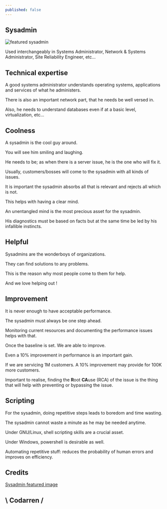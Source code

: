 ```yaml
---
published: false
---
```

## Sysadmin
![featured sysadmin](https://github.com/codarrenvelvindron/codarrenvelvindron.github.io/raw/master/images/sysadmin.png)

Used interchangeably in Systems Administrator, Network & Systems Administrator, Site Reliability Engineer, etc...

## Technical expertise
A good systems administrator understands operating systems, applications and services of what he administers.

There is also an important network part, that he needs be well versed in.

Also, he needs to understand databases even if at a basic level, virtualization, etc...

## Coolness
A sysadmin is the cool guy around.

You will see him smiling and laughing.

He needs to be; as when there is a server issue, he is the one who will fix it.

Usually, customers/bosses will come to the sysadmin with all kinds of issues.

It is important the sysadmin absorbs all that is relevant and rejects all which is not.


This helps with having a clear mind.

An unentangled mind is the most precious asset for the sysadmin.

His diagnostics must be based on facts but at the same time be led by his infallible instincts.

## Helpful
Sysadmins are the wonderboys of organizations.

They can find solutions to any problems.

This is the reason why most people come to them for help.

And we love helping out !


## Improvement
It is never enough to have acceptable performance.

The sysadmin must always be one step ahead.

Monitoring current resources and documenting the performance issues helps with that.

Once the baseline is set. We are able to improve.


Even a 10% improvement in performance is an important gain.

If we are servicing 1M customers. A 10% improvement may provide for 100K more customers.

Important to realise, finding the **R**oot **CA**use (RCA) of the issue is the thing that will help with preventing or bypassing the issue.

## Scripting
For the sysadmin, doing repetitive steps leads to boredom and time wasting.

The sysadmin cannot waste a minute as he may be needed anytime.

Under GNU/Linux, shell scripting skills are a crucial asset.

Under Windows, powershell is desirable as well.

Automating repetitive stuff: reduces the probability of human errors and improves on efficiency.

## Credits
[Sysadmin featured image](https://community.spiceworks.com/careers/sysadminday)

## \ Codarren /
